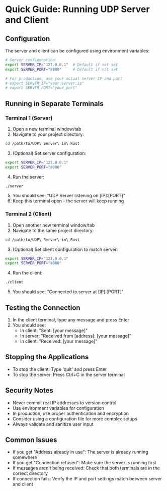 # Quick Guide: Running UDP Server and Client

## Configuration
The server and client can be configured using environment variables:
```bash
# Server configuration
export SERVER_IP="127.0.0.1"  # Default if not set
export SERVER_PORT="8080"     # Default if not set

# For production, use your actual server IP and port
# export SERVER_IP="your.server.ip"
# export SERVER_PORT="your_port"
```

## Running in Separate Terminals

### Terminal 1 (Server)
1. Open a new terminal window/tab
2. Navigate to your project directory:
```bash
cd /path/to/UDP\ Server\ in\ Rust
```
3. (Optional) Set server configuration:
```bash
export SERVER_IP="127.0.0.1"
export SERVER_PORT="8080"
```
4. Run the server:
```bash
./server
```
5. You should see: "UDP Server listening on [IP]:[PORT]"
6. Keep this terminal open - the server will keep running

### Terminal 2 (Client)
1. Open another new terminal window/tab
2. Navigate to the same project directory:
```bash
cd /path/to/UDP\ Server\ in\ Rust
```
3. (Optional) Set client configuration to match server:
```bash
export SERVER_IP="127.0.0.1"
export SERVER_PORT="8080"
```
4. Run the client:
```bash
./client
```
5. You should see: "Connected to server at [IP]:[PORT]"

## Testing the Connection
1. In the client terminal, type any message and press Enter
2. You should see:
   - In client: "Sent: [your message]"
   - In server: "Received from [address]: [your message]"
   - In client: "Received: [your message]"

## Stopping the Applications
- To stop the client: Type 'quit' and press Enter
- To stop the server: Press Ctrl+C in the server terminal

## Security Notes
- Never commit real IP addresses to version control
- Use environment variables for configuration
- In production, use proper authentication and encryption
- Consider using a configuration file for more complex setups
- Always validate and sanitize user input

## Common Issues
- If you get "Address already in use": The server is already running somewhere
- If you get "Connection refused": Make sure the server is running first
- If messages aren't being received: Check that both terminals are in the correct directory
- If connection fails: Verify the IP and port settings match between server and client 